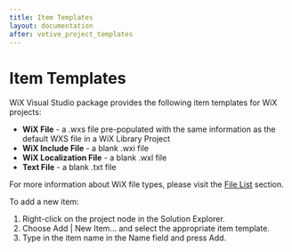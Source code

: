 ```yaml
---
title: Item Templates
layout: documentation
after: votive_project_templates
---
```

# Item Templates

WiX Visual Studio package provides the following item templates for WiX projects:

<ul>
<li><b>WiX File</b> - a .wxs file pre-populated with the same information as the default WXS file in a WiX Library Project</li>

<li><b>WiX Include File</b> - a blank .wxi file</li>

<li><b>WiX Localization File</b> - a blank .wxl file</li>

<li><b>Text File</b> - a blank .txt file</li>
</ul>

For more information about WiX file types, please visit the <a href='files.htm'>File List</a> section.

To add a new item:

<ol>
<li>Right-click on the project node in the Solution Explorer.</li>

<li>Choose Add | New Item... and select the appropriate item template.</li>

<li>Type in the item name in the Name field and press Add.</li>
</ol>
